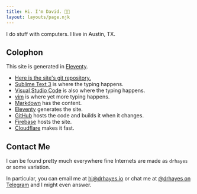 ```yaml
---
title: Hi. I'm David. 👋🏽
layout: layouts/page.njk
---
```


I do stuff with computers. I live in Austin, TX.

## Colophon

This site is generated in [Eleventy].

* [Here is the site's git repository.][site]
* [Sublime Text 3][sublime] is where the typing happens.
* [Visual Studio Code][vsc] is also where the typing happens.
* [vim] is where yet more typing happens.
* [Markdown] has the content.
* [Eleventy] generates the site.
* [GitHub] hosts the code and builds it when it changes.
* [Firebase] hosts the site.
* [Cloudflare] makes it fast.

## Contact Me

I can be found pretty much everywhere fine Internets are made as `drhayes` or some variation.

In particular, you can email me at <hi@drhayes.io> or chat me at [@drhayes on Telegram][telegram] and I might even answer.

[site]: https://github.com/drhayes/drhayes.io
[sublime]: https://www.sublimetext.com/3
[vsc]: https://code.visualstudio.com/
[vim]: https://www.vim.org/
[markdown]: https://daringfireball.net/projects/markdown/
[eleventy]: https://www.11ty.dev
[github]: https://github.com/
[firebase]: https://firebase.google.com/
[cloudflare]: https://www.cloudflare.com/
[telegram]: https://t.me/drhayes

